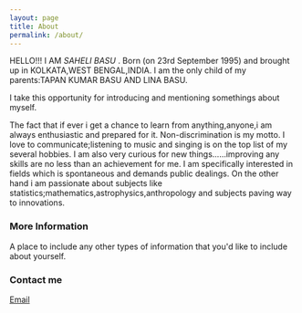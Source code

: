 ```yaml
---
layout: page
title: About
permalink: /about/
---
```


HELLO!!!
I AM  *SAHELI BASU*  .
Born (on 23rd September 1995) and brought up in KOLKATA,WEST BENGAL,INDIA.
I am the only child of my parents:TAPAN KUMAR BASU AND LINA BASU.

I take this opportunity for introducing and mentioning somethings about myself.

The fact that if ever i get a chance to learn from anything,anyone,i am always enthusiastic and prepared for it.
Non-discrimination is my motto.
I love to communicate;listening to music and singing is on the top list of my several hobbies.
I am also very curious for new things......improving any skills are no less than an achievement for me.
I am specifically interested in fields which is spontaneous and demands public dealings.
On the other hand i am passionate about subjects like statistics;mathematics,astrophysics,anthropology and subjects paving way to innovations.

### More Information

A place to include any other types of information that you'd like to include about yourself.

### Contact me

[Email](mailto:sahelirima23@gmail.com)
